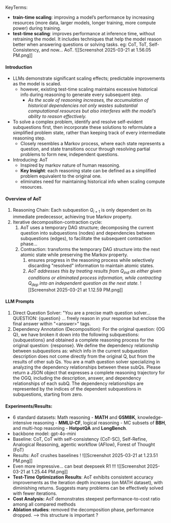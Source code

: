 
KeyTerms:
- **train-time scaling**: improving a model’s performance by increasing resources (more data, larger models, longer training, more compute power) during training.
- **test-time scaling**: improves performance at inference time, without retraining the model. It includes techniques that help the model reason better when answering questions or solving tasks. eg: CoT, ToT, Self-Consistency, and now... AoT.
![[Screenshot 2025-03-21 at 1.56.05 PM.png]]
#### Introduction
- LLMs demonstrate significant scaling effects; predictable improvements as the model is scaled.
	- however, existing test-time scaling maintains excessive historical info during reasoning to generate every subsequent step.
		- *As the scale of reasoning increases, the accumulation of historical dependencies not only wastes substantial computational resources but also interferes with the model’s ability to reason effectively.*
- To solve a complex problem, identify and resolve self-evident subquestions first, then  incorporate these solutions to reformulate a simplified problem state, rather than keeping track of every intermediate reasoning step. 
	- Closely resembles a Markov process, where each state represents a question, and state transitions occur through resolving partial problems to form new, independent questions.
- Introducing: AoT
	- Inspired by markov nature of human reasoning.
	- **Key Insight**: each reasoning state can be defined as a simplified problem equivalent to the original one.
	- eliminates need for maintaining historical info when scaling compute resources.

#### Overview of AoT
1. Reasoning Chain: Each subquestion $Q_{i + 1}$  is only dependent on its immediate predecessor, achieving true Markov property.
2. Iterative decomposition-contraction cycle:
	1. AoT uses a temporary DAG structure; decomposing the current question into subquestions (nodes) and dependencies between subquestions (edges), to facilitate the subsequent contraction phase...
	2. Contraction: transforms the temporary DAG structure into the next atomic state while preserving the Markov property.
		1. ensures progress in the reasoning process while selectively discarding "resolved" information to maintain atomic states.
		2. *AoT addresses this by treating results from $Q_{ind}$ as either given conditions or eliminated process information, while contracting $Q_{dep}$ into an independent question as the next state.* 
	![[Screenshot 2025-03-21 at 1.12.59 PM.png]]

#### LLM Prompts
1. Direct Question Solver: "You are a precise math question solver... QUESTION: {question} ... freely reason in your response but enclose the final answer within "\<answer>" tags.
2. Dependency Annotation (Decomposition): For the original question: {OG Q}, we have broken it down into the following subquestions: {subquestions} and obtained a complete reasoning process for the original question: {response}. We define the dependency relationship between subquestions as: which info in the current subquestion description does not come directly from the original Q, but from the results of other sub Qs. You are a math question solver specializing in analyzing the dependency relationships between these subQs. Please return a JSON object that expresses a complete reasoning trajectory for the OGQ, including the description, answer, and dependency relationships of each subQ. The dependency relationships are represented by the indices of the dependent subquestions in subquestions, starting from zero.

#### Experiments/Results:
- 6 standard datasets: Math reasoning - **MATH** and **GSM8K**, knowledge-intensive reasoning - **MMLU-CF**, logical reasoning - MC subsets of **BBH**, and multi-hop reasoning - **HotpotQA** and **LongBench**.
- backbone model: gpt-4o-mini
- Baseline: CoT, CoT with self-consistency (CoT-SC), Self-Refine, Analogical Reasoning, agentic workflow (AFlow), Forest of Thought (FoT)
- Results: AoT crushes baselines ! ![[Screenshot 2025-03-21 at 1.23.51 PM.png]]
- Even more impressive... can beat deepseek R1 !!! ![[Screenshot 2025-03-21 at 1.25.44 PM.png]]
- **Test-Time Optimization Results**: AoT exhibits consistent accuracy improvements as the iteration depth increases (on MATH dataset), with diminishing returns. Suggests many problems can be effectively solved with fewer iterations.
- **Cost Analysis:** AoT demonstrates steepest performance-to-cost ratio among all compared methods
- **Ablation studies**: removed the decomposition phase, performance dropped. --> this structure is important ?



